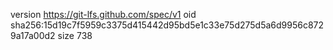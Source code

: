 version https://git-lfs.github.com/spec/v1
oid sha256:15d19c7f5959c3375d415442d95bd5e1c33e75d275d5a6d9956c8729a17a00d2
size 738

